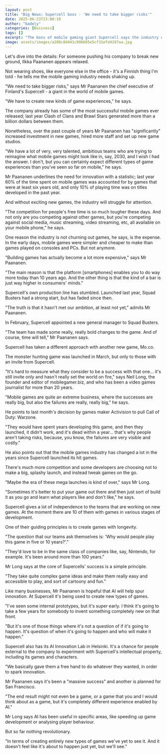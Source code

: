 ```yaml
---
layout: post
title: "Big News: Supercell boss - 'We need to take bigger risks'"
date: 2025-06-23T23:08:19
author: "badely"
categories: [Business]
tags: []
excerpt: "The boss of mobile gaming giant Supercell says the industry needs to take bigger risks to compete."
image: assets/images/a208c8d441c996685e5cf31efa9197aa.jpg
---
```


Let's dive into the details: For someone pushing his company to break new ground, Ilkka Paananen appears relaxed.

Not wearing shoes, like everyone else in the office - it's a Finnish thing I'm told - he tells me the mobile gaming industry needs shaking up.

"We need to take bigger risks," says Mr Paananen the chief executive of Finland's Supercell - a giant  in the world of mobile games. 

"We have to create new kinds of game experiences," he says.

The company already has some of the most successful mobile games ever released; last year Clash of Clans and Brawl Stars generated more than a billion dollars between them.

Nonetheless, over the past couple of years Mr Paananen has "significantly" increased investment in new games, hired more staff and set up new game studios.

"We have a lot of very, very talented, ambitious teams who are trying to reimagine what mobile games might look like in, say, 2030, and I wish I had the answer. I don't, but you can certainly expect different types of game experiences than you've seen so far on mobile," he says.

Mr Paananen underlines the need for innovation with a statistic; last year 60% of the time spent on mobile games was accounted for by games that were at least six years old, and only 10% of playing time was on titles developed in the past year.

And without exciting new games, the industry will struggle for attention.

"The competition for people's free time is so much tougher these days. And not only are you competing against other games, but you're competing against social media, music streaming, video streaming, etc, all available on your mobile phone," he says.

One reason the industry is not churning out games, he says, is the expense. In the early days,  mobile games were simpler and cheaper to make than games played on consoles and PCs. But not anymore.

"Building games has actually become a lot more expensive," says Mr Paananen. 

"The main reason is that the platform [smartphones] enables you to do way more today than 10 years ago. And the other thing is that the kind of a bar is just way higher in consumers' minds."

Supercell's own production line has stumbled. Launched last year, Squad Busters had a strong start, but has faded since then.

"The truth is that it hasn't met our ambition, at least not yet," admits Mr Paananen.

In February, Supercell appointed a new general manager to Squad Busters.

"The team has made some really, really bold changes to the game. And of course, time will tell," Mr Paananen says.

Supercell has taken a different approach with another new game, Mo.co. 

The monster hunting game was launched in March, but only to those with an invite from Supercell.

"It's hard to measure what they consider to be a success with that one... it's still invite only and hasn't really set the world on fire," says Neil Long, the founder and editor of mobilegamer.biz, and who has been a video games journalist for more than 20 years.

"Mobile games are quite an extreme business, where the successes are really big, but also the failures are really, really big," he says.

He points to last month's decision by games maker Activision to pull Call of Duty: Warzone.

"They would have spent years developing this game, and then they launched, it didn't work, and it's dead within a year... that's why people aren't taking risks, because, you know, the failures are very visible and costly."

He also points out that the mobile games industry has changed a lot in the years since Supercell launched its hit games. 

There's much more competition and some developers are choosing not to make a big, splashy launch, and instead tweak games on the go. 

"Maybe the era of these mega launches is kind of over," says Mr Long.

"Sometimes it's better to put your game out there and then just sort of build it as you go and learn what players like and don't like," he says. 

Supercell gives a lot of independence to the teams that are working on new games. At the moment there are 10 of them with games in various stages of development.

One of their guiding principles is to create games with longevity. 

"The question that our teams ask themselves is: 'Why would people play this game in five or 10 years?'."

"They'd love to be in the same class of companies like, say, Nintendo, for example. It's been around more than 100 years."

Mr Long says at the core of Supercells' success is a simple principle.

"They take quite complex game ideas and make them really easy and accessible to play, and sort of cartoony and fun."

Like many businesses, Mr Paananen is hopeful that AI will help spur innovation. At Supercell it's being used to create new types of games.

"I've seen some internal prototypes, but it's super early. I think it's going to take a few years for somebody to invent something completely new on that front.

"But it's one of those things where it's not a question of if it's going to happen. It's question of when it's going to happen and who will make it happen."

Supercell also has its AI Innovation Lab in Helsinki. It's a chance for people external to the company to experiment with Supercell's intellectual property, including its games and characters. 

"We basically gave them a free hand to do whatever they wanted, in order to spark innovation. 

Mr Paananen says it's been a "massive success" and another is planned for San Francisco.

"The end result might not even be a game, or a game that you and I would think about as a game, but it's completely different experience enabled by AI."

Mr Long says AI has been useful in specific areas, like speeding up game development or analysing player behaviour.

But so far nothing revolutionary.

"In terms of creating entirely new types of games we've yet to see it. And it doesn't feel like it's about to happen just yet, but we'll see."

